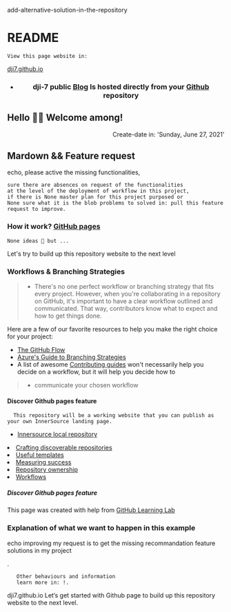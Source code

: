 add-alternative-solution-in-the-repository
# README
    View this page website in:
<a href="https://pages.github.com">dji7.github.io</a>

- <h3 align="center">dji-7 public <a href="https://dji-7.github.io/dji7.github.io/">Blog</a> Is hosted directly from your <a href="https://pages.github.com">Github</a> repository</3h>
<h2>Hello 🖐🏿 Welcome among!</h2>

<p align="right"> Create-date in: 'Sunday, June 27, 2021'</p>

## Mardown && Feature request
<p>echo, please active the missing functionalities,</p>
    
    sure there are absences on request of the functionalities
    at the level of the deployment of workflow in this project,
    if there is None master plan for this project purposed or 
    None sure what it is the blob problems to solved in: pull this feature request to improve. 

<h3> How it work? <a href="https://pages.github.com">GitHub pages</a></h3>
  
    None ideas 🧐 but ...
    
<p> Let's try to build up this repository website to the next level

### Workflows & Branching Strategies
> - There's no one perfect workflow or branching strategy that fits every project. However, when you're collaborating in a repository on GitHub, it's important to have a      clear workflow outlined and communicated. That way, contributors know what to expect and how to get things done. 
  
Here are a few of our favorite resources to help you make the right choice for your project: 
- [The GitHub Flow](https://guides.github.com/introduction/flow/)
- [Azure's Guide to Branching Strategies](https://docs.microsoft.com/en-us/azure/devops/repos/git/git-branching-guidance?view=azure-devops)
- A list of awesome [Contributing guides](https://github.com/mntnr/awesome-contributing) won't necessarily help you decide on a workflow, but it will help you decide how to 
 > - communicate your chosen workflow
  
#### Discover Github pages feature 
  
      This repository will be a working website that you can publish as your own InnerSource landing page.
- [Innersource local repository](https://github.com/djibal/innersource/)

 
  
<div class="branch-list">
   <li><a href="discoverable/">Crafting discoverable repositories</a></li>
    <li><a href="templates/">Useful templates</a></li>
    <li><a href="metrics/">Measuring success</a></li>
    <li><a href="repo-ownership/">Repository ownership</a></li>
   <li><a href="workflows/">Workflows</a></li>
</ul>


##### Discover Github pages feature 
<p align="x">This page was created with help from <a href="https://lab.github.com/">GitHub Learning Lab</a></p>

    
### Explanation of what we want to happen in this example
<p>echo improving my request is to get the missing recommandation feature solutions in my project</p>.
       
       Other behaviours and information 
       learn more in: !.
       

dji7.github.io
Let‘s get started with Github page to build up this repository website to the next level.

